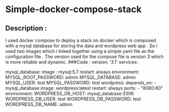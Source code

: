 # Simple-docker-compose-stack
## Description :
I used docker compose to deploy a stack on docker which is composed with a mysql database for storing the data and wordpress web app .
So i used two images which i linked together using a simple yaml file as the configuration file .
The version used for the compose file is version 3 which is more reliable and dynamic.
###Code :
version: '3.1'
services:

  mysql_database:
    image : mysql:5.7
    restart: always
    environment:
      MYSQL_ROOT_PASSWORD: admin
      MYSQL_DATABASE: admin
      MYSQL_USER: test
      MYSQL_PASSWORD: test
  wordpress:
    depends_on:
      - mysql_database
    image: wordpress:latest
    restart: always
    ports:
      - "8080:80"
    environment:
      WORDPRESS_DB_HOST: mysql_database:3306
      WORDPRESS_DB_USER: test
      WORDPRESS_DB_PASSWORD: test
      WORDPRESS_DB_NAME: admin
